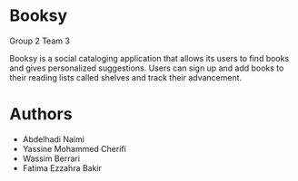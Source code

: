 # Booksy

Group 2 Team 3

Booksy is a social cataloging application that allows its users to find books and gives personalized suggestions. Users can sign up and add books to their reading lists called shelves and track their advancement.

# Authors
- Abdelhadi Naimi
- Yassine Mohammed Cherifi
- Wassim Berrari
- Fatima Ezzahra Bakir
